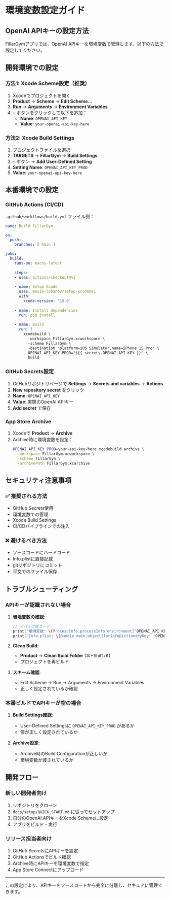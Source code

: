 # 環境変数設定ガイド

## OpenAI APIキーの設定方法

FillarGymアプリでは、OpenAI APIキーを環境変数で管理します。以下の方法で設定してください。

## 開発環境での設定

### 方法1: Xcode Scheme設定（推奨）

1. Xcodeでプロジェクトを開く
2. **Product** → **Scheme** → **Edit Scheme...**
3. **Run** → **Arguments** → **Environment Variables**
4. `+` ボタンをクリックして以下を追加：
   - **Name**: `OPENAI_API_KEY`
   - **Value**: `your-openai-api-key-here`

### 方法2: Xcode Build Settings

1. プロジェクトファイルを選択
2. **TARGETS** → **FillarGym** → **Build Settings**
3. `+` ボタン → **Add User-Defined Setting**
4. **Setting Name**: `OPENAI_API_KEY_PROD`
5. **Value**: `your-openai-api-key-here`

## 本番環境での設定

### GitHub Actions (CI/CD)

`.github/workflows/build.yml` ファイル例：

```yaml
name: Build FillarGym

on:
  push:
    branches: [ main ]

jobs:
  build:
    runs-on: macos-latest
    
    steps:
    - uses: actions/checkout@v3
    
    - name: Setup Xcode
      uses: maxim-lobanov/setup-xcode@v1
      with:
        xcode-version: '15.0'
    
    - name: Install dependencies
      run: pod install
    
    - name: Build
      run: |
        xcodebuild \
          -workspace FillarGym.xcworkspace \
          -scheme FillarGym \
          -destination 'platform=iOS Simulator,name=iPhone 15 Pro' \
          OPENAI_API_KEY_PROD="${{ secrets.OPENAI_API_KEY }}" \
          build
```

### GitHub Secrets設定

1. GitHubリポジトリページで **Settings** → **Secrets and variables** → **Actions**
2. **New repository secret** をクリック
3. **Name**: `OPENAI_API_KEY`
4. **Value**: 実際のOpenAI APIキー
5. **Add secret** で保存

### App Store Archive

1. Xcodeで **Product** → **Archive**
2. Archive時に環境変数を設定：
   ```bash
   OPENAI_API_KEY_PROD=your-api-key-here xcodebuild archive \
     -workspace FillarGym.xcworkspace \
     -scheme FillarGym \
     -archivePath FillarGym.xcarchive
   ```

## セキュリティ注意事項

### ✅ 推奨される方法
- GitHub Secrets使用
- 環境変数での管理
- Xcode Build Settings
- CI/CDパイプラインでの注入

### ❌ 避けるべき方法
- ソースコードにハードコード
- Info.plistに直接記載
- gitリポジトリにコミット
- 平文でのファイル保存

## トラブルシューティング

### APIキーが認識されない場合

1. **環境変数の確認**:
   ```swift
   // デバッグ用コード
   print("環境変数: \(ProcessInfo.processInfo.environment["OPENAI_API_KEY"] ?? "なし")")
   print("Info.plist: \(Bundle.main.object(forInfoDictionaryKey: "OPENAI_API_KEY_PROD") ?? "なし")")
   ```

2. **Clean Build**:
   - **Product** → **Clean Build Folder** (⌘+Shift+K)
   - プロジェクトを再ビルド

3. **スキーム確認**:
   - Edit Scheme → Run → Arguments → Environment Variables
   - 正しく設定されているか確認

### 本番ビルドでAPIキーが空の場合

1. **Build Settings確認**:
   - User-Defined Settingsに `OPENAI_API_KEY_PROD` があるか
   - 値が正しく設定されているか

2. **Archive設定**:
   - Archive時のBuild Configurationが正しいか
   - 環境変数が渡されているか

## 開発フロー

### 新しい開発者向け
1. リポジトリをクローン
2. `docs/setup/QUICK_START.md` に従ってセットアップ
3. 自分のOpenAI APIキーをXcode Schemeに設定
4. アプリをビルド・実行

### リリース担当者向け
1. GitHub SecretsにAPIキーを設定
2. GitHub Actionsでビルド確認
3. Archive時にAPIキーを環境変数で指定
4. App Store Connectにアップロード

---

この設定により、APIキーをソースコードから完全に分離し、セキュアに管理できます。